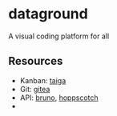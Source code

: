 # dataground
A visual coding platform for all

## Resources
- Kanban: [taiga](https://taiga.io)
- Git: [gitea](https://about.gitea.com/)
- API: [bruno](https://github.com/usebruno/bruno), [hoppscotch](https://github.com/hoppscotch/hoppscotch)
- 
